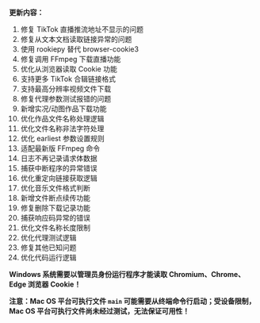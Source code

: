 **更新内容：**

1. 修复 TikTok 直播推流地址不显示的问题
2. 修复从文本文档读取链接异常的问题
3. 使用 rookiepy 替代 browser-cookie3
4. 修复调用 FFmpeg 下载直播功能
5. 优化从浏览器读取 Cookie 功能
6. 支持更多 TikTok 合辑链接格式
7. 支持最高分辨率视频文件下载
8. 修复代理参数测试报错的问题
9. 新增实况/动图作品下载功能
10. 优化作品文件名称处理逻辑
11. 优化文件名称非法字符处理
12. 优化 earliest 参数设置规则
13. 适配最新版 FFmpeg 命令
14. 日志不再记录请求体数据
15. 捕获中断程序的异常错误
16. 优化重定向链接获取逻辑
17. 优化音乐文件格式判断
18. 新增文件断点续传功能
19. 修复删除下载记录功能
20. 捕获响应码异常的错误
21. 优化文件名称长度限制
22. 优化代理测试逻辑
23. 修复其他已知问题
24. 优化代码运行逻辑

<p><strong>Windows 系统需要以管理员身份运行程序才能读取 Chromium、Chrome、Edge 浏览器 Cookie！</strong></p>

<p><strong>注意：Mac OS 平台可执行文件 <code>main</code> 可能需要从终端命令行启动；受设备限制，Mac OS 平台可执行文件尚未经过测试，无法保证可用性！</strong></p>
